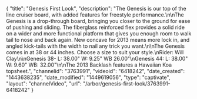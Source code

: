 {
    "title": "Genesis First Look",
    "description": "The Genesis is our top of the line cruiser board, with added features for freestyle performance.\n\nThe Genesis is a drop-through board, bringing you closer to the ground for ease of pushing and sliding. The fiberglass reinforced flex provides a solid ride on a wider and more functional platform that gives you enough room to walk tail to nose and back again. New concave for 2013 means more lock in, and angled kick-tails with the width to nail any trick you want.\n\nThe Genesis comes in at 38 or 44 inches. Choose a size to suit your style.\nRider: Will Clay\n\nGenesis 38- L: 38.00\" W: 9.25\" WB 26.00\"\nGenesis 44: L: 38.00\" W: 9.60\" WB: 32.00\"\n\nThe 2013 Backlash features a Hawaiian Koa topsheet.",
    "channelid": "3763991",
    "videoid": "6418242",
    "date_created": "1443638235",
    "date_modified": "1449619056",
    "type": "captivate",
    "layout": "channelVideo",
    "url": "\/arbor\/genesis-first-look\/3763991-6418242"
}